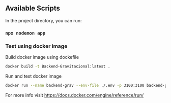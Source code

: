 ## Available Scripts

In the project directory, you can run:

### `npx nodemon app`


### Test using docker image

Build docker image using dockefile

```bash
docker build -t Backend-Gravitacional:latest .
```

Run and test docker image

```bash
docker run --name backend-grav --env-file ./.env -p 3100:3100 backend-gravitacional:latest
```

For more info visit https://docs.docker.com/engine/reference/run/